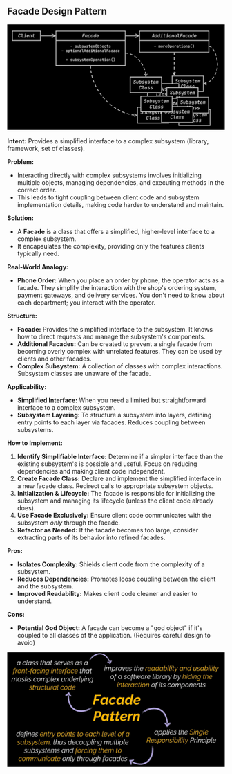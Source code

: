 ## Facade Design Pattern

![Diagram](./image/diagram.png)

**Intent:** Provides a simplified interface to a complex subsystem (library, framework, set of classes).

**Problem:**

*   Interacting directly with complex subsystems involves initializing multiple objects, managing dependencies, and executing methods in the correct order.
*   This leads to tight coupling between client code and subsystem implementation details, making code harder to understand and maintain.

**Solution:**

*   A **Facade** is a class that offers a simplified, higher-level interface to a complex subsystem.
*   It encapsulates the complexity, providing only the features clients typically need.

**Real-World Analogy:**

*   **Phone Order:**  When you place an order by phone, the operator acts as a facade. They simplify the interaction with the shop's ordering system, payment gateways, and delivery services. You don't need to know about each department; you interact with the operator.

**Structure:**

*   **Facade:** Provides the simplified interface to the subsystem.  It knows how to direct requests and manage the subsystem's components.
*   **Additional Facades:** Can be created to prevent a single facade from becoming overly complex with unrelated features. They can be used by clients and other facades.
*   **Complex Subsystem:** A collection of classes with complex interactions. Subsystem classes are unaware of the facade.

**Applicability:**

*   **Simplified Interface:**  When you need a limited but straightforward interface to a complex subsystem.
*   **Subsystem Layering:** To structure a subsystem into layers, defining entry points to each layer via facades. Reduces coupling between subsystems.

**How to Implement:**

1.  **Identify Simplifiable Interface:** Determine if a simpler interface than the existing subsystem's is possible and useful. Focus on reducing dependencies and making client code independent.
2.  **Create Facade Class:** Declare and implement the simplified interface in a new facade class.  Redirect calls to appropriate subsystem objects.
3.  **Initialization & Lifecycle:**  The facade is responsible for initializing the subsystem and managing its lifecycle (unless the client code already does).
4.  **Use Facade Exclusively:**  Ensure client code communicates with the subsystem *only* through the facade.
5.  **Refactor as Needed:** If the facade becomes too large, consider extracting parts of its behavior into refined facades.

**Pros:**

*   **Isolates Complexity:** Shields client code from the complexity of a subsystem.
*   **Reduces Dependencies:** Promotes loose coupling between the client and the subsystem.
*   **Improved Readability:** Makes client code cleaner and easier to understand.

**Cons:**

*   **Potential God Object:**  A facade can become a "god object" if it's coupled to all classes of the application. (Requires careful design to avoid)

![Note](./image/note.png)